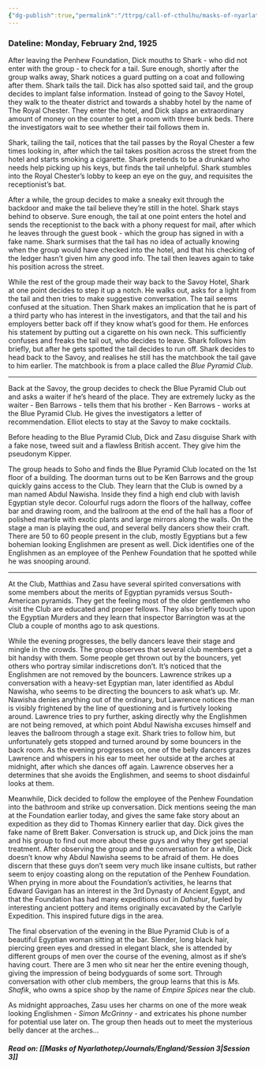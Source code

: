 ```yaml
---
{"dg-publish":true,"permalink":"/ttrpg/call-of-cthulhu/masks-of-nyarlathotep/players/journals/england/session-2/","tags":["TTRPG/Games/MoN"]}
---
```


### Dateline: Monday, February 2nd, 1925
After leaving the Penhew Foundation, Dick mouths to Shark - who did not enter with the group - to check for a tail. Sure enough, shortly after the group walks away, Shark notices a guard putting on a coat and following after them. Shark tails the tail. Dick has also spotted said tail, and the group decides to implant false information. Instead of going to the Savoy Hotel, they walk to the theater district and towards a shabby hotel by the name of The Royal Chester. They enter the hotel, and Dick slaps an extraordinary amount of money on the counter to get a room with three bunk beds. There the investigators wait to see whether their tail follows them in.

Shark, tailing the tail, notices that the tail passes by the Royal Chester a few times looking in, after which the tail takes position across the street from the hotel and starts smoking a cigarette. Shark pretends to be a drunkard who needs help picking up his keys, but finds the tail unhelpful. Shark stumbles into the Royal Chester’s lobby to keep an eye on the guy, and requisites the receptionist’s bat.

After a while, the group decides to make a sneaky exit through the backdoor and make the tail believe they’re still in the hotel. Shark stays behind to observe. Sure enough, the tail at one point enters the hotel and sends the receptionist to the back with a phony request for mail, after which he leaves through the guest book - which the group has signed in with a fake name. Shark surmises that the tail has no idea of actually knowing when the group would have checked into the hotel, and that his checking of the ledger hasn’t given him any good info. The tail then leaves again to take his position across the street.

While the rest of the group made their way back to the Savoy Hotel, Shark at one point decides to step it up a notch. He walks out, asks for a light from the tail and then tries to make suggestive conversation. The tail seems confused at the situation. Then Shark makes an implication that he is part of a third party who has interest in the investigators, and that the tail and his employers better back off if they know what’s good for them. He enforces his statement by putting out a cigarette on his own neck. This sufficiently confuses and freaks the tail out, who decides to leave. Shark follows him briefly, but after he gets spotted the tail decides to run off. Shark decides to head back to the Savoy, and realises he still has the matchbook the tail gave to him earlier. The matchbook is from a place called the *Blue Pyramid Club*.

---

Back at the Savoy, the group decides to check the Blue Pyramid Club out and asks a waiter if he’s heard of the place. They are extremely lucky as the waiter - Ben Barrows - tells them that his brother - Ken Barrows - works at the Blue Pyramid Club. He gives the investigators a letter of recommendation. Elliot elects to stay at the Savoy to make cocktails.

Before heading to the Blue Pyramid Club, Dick and Zasu disguise Shark with a fake nose, tweed suit and a flawless British accent. They give him the pseudonym Kipper.

The group heads to Soho and finds the Blue Pyramid Club located on the 1st floor of a building. The doorman turns out to be Ken Barrows and the group quickly gains access to the Club. They learn that the Club is owned by a man named Abdul Nawisha. Inside they find a high end club with lavish Egyptian style decor. Colourful rugs adorn the floors of the hallway, coffee bar and drawing room, and the ballroom at the end of the hall has a floor of polished marble with exotic plants and large mirrors along the walls. On the stage a man is playing the oud, and several belly dancers show their craft. There are 50 to 60 people present in the club, mostly Egyptians but a few bohemian looking Englishmen are present as well. Dick identifies one of the Englishmen as an employee of the Penhew Foundation that he spotted while he was snooping around.

---

At the Club, Matthias and Zasu have several spirited conversations with some members about the merits of Egyptian pyramids versus South-American pyramids. They get the feeling most of the older gentlemen who visit the Club are educated and proper fellows. They also briefly touch upon the Egyptian Murders and they learn that inspector Barrington was at the Club a couple of months ago to ask questions.

While the evening progresses, the belly dancers leave their stage and mingle in the crowds. The group observes that several club members get a bit handsy with them. Some people get thrown out by the bouncers, yet others who portray similar indiscretions don’t. It’s noticed that the Englishmen are not removed by the bouncers. Lawrence strikes up a conversation with a heavy-set Egyptian man, later identified as Abdul Nawisha, who seems to be directing the bouncers to ask what’s up. Mr. Nawisha denies anything out of the ordinary, but Lawrence notices the man is visibly frightened by the line of questioning and is furtively looking around. Lawrence tries to pry further, asking directly why the Englishmen are not being removed, at which point Abdul Nawisha excuses himself and leaves the ballroom through a stage exit. Shark tries to follow him, but unfortunately gets stopped and turned around by some bouncers in the back room. As the evening progresses on, one of the belly dancers grazes Lawrence and whispers in his ear to meet her outside at the arches at midnight, after which she dances off again. Lawrence observes her a determines that she avoids the Englishmen, and seems to shoot disdainful looks at them.

Meanwhile, Dick decided to follow the employee of the Penhew Foundation into the bathroom and strike up conversation. Dick mentions seeing the man at the Foundation earlier today, and gives the same fake story about an expedition as they did to Thomas Kinnery earlier that day. Dick gives the fake name of Brett Baker. Conversation is struck up, and Dick joins the man and his group to find out more about these guys and why they get special treatment. After observing the group and the conversation for a while, Dick doesn’t know why Abdul Nawisha seems to be afraid of them. He does discern that these guys don’t seem very much like insane cultists, but rather seem to enjoy coasting along on the reputation of the Penhew Foundation. When prying in more about the Foundation’s activities, he learns that Edward Gavigan has an interest in the 3rd Dynasty of Ancient Egypt, and that the Foundation has had many expeditions out in *Dahshur*, fueled by interesting ancient pottery and items originally excavated by the Carlyle Expedition. This inspired future digs in the area.

The final observation of the evening in the Blue Pyramid Club is of a beautiful Egyptian woman sitting at the bar. Slender, long black hair, piercing green eyes and dressed in elegant black, she is attended by different groups of men over the course of the evening, almost as if she’s having court. There are 3 men who sit near her the entire evening though, giving the impression of being bodyguards of some sort. Through conversation with other club members, the group learns that this is *Ms. Shafik*, who owns a spice shop by the name of *Empire Spices* near the club.

As midnight approaches, Zasu uses her charms on one of the more weak looking Englishmen - *Simon McGrinny* - and extricates his phone number for potential use later on. The group then heads out to meet the mysterious belly dancer at the arches…

##### Read on: [[Masks of Nyarlathotep/Journals/England/Session 3\|Session 3]]